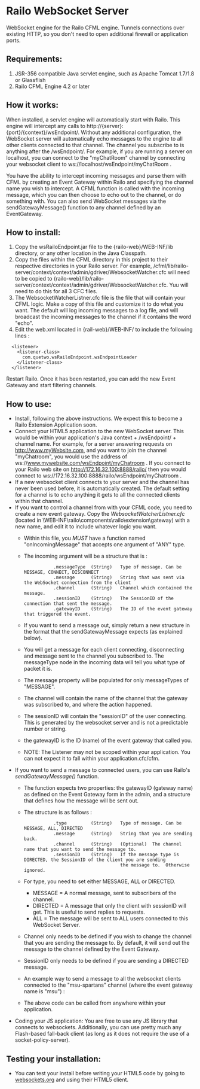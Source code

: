 Railo WebSocket Server
====================

WebSocket engine for the Railo CFML engine.  Tunnels connections over existing HTTP, so you don't need to open additional firewall or application ports.

Requirements:
-------------
  1. JSR-356 compatible Java servlet engine, such as Apache Tomcat 1.7/1.8 or Glassflish
  2. Railo CFML Engine 4.2 or later
  
How it works:
-------------
When installed, a servlet engine will automatically start with Railo.  This engine will intercept any calls to http://{server}:{port}/{context}/wsEndpoint/.  Without any additional configuration, the WebSocket server will automatically echo messages to the engine to all other clients connected to that channel.  The channel you subscribe to is anything after the /wsEndpoint/.  For example, if you are running a server on localhost, you can connect to the "myChatRoom" channel by connecting your websocket client to ws://localhost/wsEndpoint/myChatRoom .  

You have the ability to intercept incoming messages and parse them with CFML by creating an Event Gateway within Railo and specifying the channel name you wish to intercept.  A CFML function is called with the incoming message, which you can then choose to echo out to the channel, or do something with.   You can also send WebSocket messages via the sendGatewayMessage() function to any channel defined by an EventGateway.

How to install:
---------------
  1. Copy the wsRailoEndpoint.jar file to the {railo-web}/WEB-INF/lib directory, or any other location in the Java Classpath.     
  2. Copy the files within the CFML directory in this project to their respective directories in your Railo server.  For example, /cfml/lib/railo-server/context/context/admin/gdriver/WebsocketWatcher.cfc will need to be copied to {railo-web}/lib/railo-server/context/context/admin/gdriver/WebsocketWatcher.cfc.   Yuu will need to do this for all 3 CFC files.
  3. The WebsocketWatcherListner.cfc file is the file that will contain your CFML logic.  Make a copy of this file and customize it to do what you want.  The default will log incoming messages to a log file, and will broadcast the incoming messages to the channel if it contains the word "echo". 
  4. Edit the web.xml located in {rail-web}/WEB-INF/ to include the following lines :
  
```  
  <listener>
    <listener-class>
      com.quetwo.wsRailoEndpoint.wsEndpointLoader
    </listener-class>
  </listener>
```  
  
Restart Railo.  Once it has been restarted, you can add the new Event Gateway and start filtering channels.
  
How to use:
-----------

 * Install, following the above instructions.  We expect this to become a Railo Extension Application soon.
 * Connect your HTML5 application to the new WebSocket server.  This would be within your application's Java context + /wsEndpoint/ + channel name.  For example, for a server answering requests on http://www.myWebsite.com, and you want to join the channel "myChatroom", you would use the address of ws://www.mywebsite.com/wsEndpoint/myChatroom .   If you connect to your Railo web site on http://172.16.32.100:8888/railo/   then you would connect to ws://172.16.32.100:8888/railo/wsEndpoint/myChatroom .
 * If a new websocket client connects to your server and the channel has never been used before, it is automatically created.  The default setting for a channel is to echo anything it gets to all the connected clients within that channel.
 * If you want to control a channel from with your CFML code, you need to create a new event gateway.  Copy the *WebsocketWatcherListner.cfc* (located in \WEB-INF\railo\components\railo\extension\gateway) with a new name, and edit it to include whatever logic you want.
    * Within this file, you *MUST* have a function named "onIncomingMessage" that accepts one argument of "ANY" type.
    * The incoming argument will be a structure that is :
                  
                     .messageType  (String)   Type of message. Can be MESSAGE, CONNECT, DISCONNECT
                     .message      (String)   String that was sent via the WebSocket connection from the client
                     .channel      (String)   Channel which contained the message.
                     .sessionID    (String)   The SessionID of the connection that sent the message.
                     .gatewayID    (String)   The ID of the event gateway that triggered the event.
   
    * If you want to send a message out, simply return a new structure in the format that the sendGatewayMessage expects (as explained below).
    * You will get a message for each client connecting, disconnecting and message sent to the channel you subscribed to.  The messageType node in the incoming data will tell you what type of packet it is.
    * The message property will be populated for only messageTypes of "MESSAGE".
    * The channel will contain the name of the channel that the gateway was subscribed to, and where the action happened.
    * The sessionID will contain the "sessionID" of the user connecting.  This is generated by the websocket server and is not a predictable number or string.
    * the gatewayID is the ID (name) of the event gateway that called you.
    * NOTE:  The Listener may not be scoped within your application.  You can not expect it to fall within your application.cfc/cfm.   
 * If you want to send a message to connected users, you can use Railo's *sendGatewayMessage()* function.
    * The function expects two properties:  the gatewayID (gateway name) as defined on the Event Gateway form in the admin, and a structure that defines how the message will be sent out.
    * The structure is as follows :
    
                     .type         (String)   Type of message. Can be MESSAGE, ALL, DIRECTED
                     .message      (String)   String that you are sending back.
                     .channel      (String)   (Optional)  The channel name that you want to send the message to.
                     .sessionID    (String)   If the message type is DIRECTED, the SessionID of the client you are sending
                                              the message to.  Otherwise ignored.

   * For type, you need to set either MESSAGE, ALL or DIRECTED.
     * MESSAGE = A normal message, sent to subscribers of the channel.
     * DIRECTED = A message that only the client with sessionID will get.  This is useful to send replies to requests.
     * ALL = The message will be sent to ALL users connected to this WebSocket Server.
   * Channel only needs to be defined if you wish to change the channel that you are sending the message to.  By default, it will send out the message to the channel defined by the Event Gateway.
   * SessionID only needs to be defined if you are sending a DIRECTED message.
   * An example way to send a message to all the websocket clients connected to the "msu-spartans" channel (where the event gateway name is "msu") :
   
        <cfset wsMessage = structNew()>
        <cfset wsMessage.type="MESSAGE">
        <cfset wsMessage.channel="msu-spartans">
        <cfset wsMessage.message="Go Green! Go White!">
        <cfset sendGatewayMessage("msu",wsMessage)>
   
   * The above code can be called from anywhere within your application.
 * Coding your JS application:  You are free to use any JS library that connects to websockets.  Additionally, you can use pretty much any Flash-based fall-back client (as long as it does not require the use of a socket-policy-server).  
      
Testing your installation:
--------------------------
 * You can test your install before writing your HTML5 code by going to [websockets.org](http://www.websocket.org/echo.html) and using their HTML5 client.  
